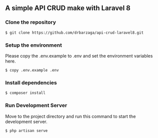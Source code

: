 ## A simple API CRUD make with Laravel 8

### Clone the repository
```
$ git clone https://github.com/drbarzaga/api-crud-laravel8.git
```

### Setup the environment
 Please copy the .env.example to .env and set the environment variables here.
 
```
$ copy .env.example .env
```

### Install dependencies
```
$ composer install
```

### Run Development Server

Move to the project directory and run this command to start the development server.

```
$ php artisan serve
```
